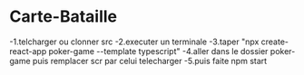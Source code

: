 # Carte-Bataille
-1.telcharger ou clonner src 
-2.executer un terminale
-3.taper "npx create-react-app poker-game --template typescript"
-4.aller dans le dossier poker-game puis remplacer scr par celui telecharger
-5.puis faite npm start
